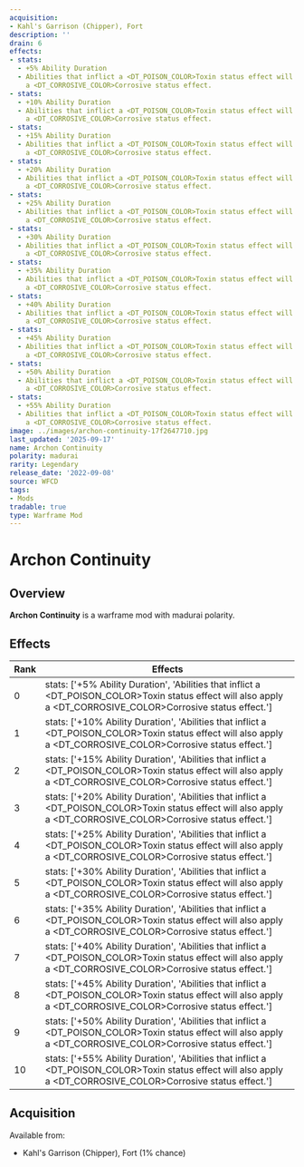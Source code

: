 ```yaml
---
acquisition:
- Kahl's Garrison (Chipper), Fort
description: ''
drain: 6
effects:
- stats:
  - +5% Ability Duration
  - Abilities that inflict a <DT_POISON_COLOR>Toxin status effect will also apply
    a <DT_CORROSIVE_COLOR>Corrosive status effect.
- stats:
  - +10% Ability Duration
  - Abilities that inflict a <DT_POISON_COLOR>Toxin status effect will also apply
    a <DT_CORROSIVE_COLOR>Corrosive status effect.
- stats:
  - +15% Ability Duration
  - Abilities that inflict a <DT_POISON_COLOR>Toxin status effect will also apply
    a <DT_CORROSIVE_COLOR>Corrosive status effect.
- stats:
  - +20% Ability Duration
  - Abilities that inflict a <DT_POISON_COLOR>Toxin status effect will also apply
    a <DT_CORROSIVE_COLOR>Corrosive status effect.
- stats:
  - +25% Ability Duration
  - Abilities that inflict a <DT_POISON_COLOR>Toxin status effect will also apply
    a <DT_CORROSIVE_COLOR>Corrosive status effect.
- stats:
  - +30% Ability Duration
  - Abilities that inflict a <DT_POISON_COLOR>Toxin status effect will also apply
    a <DT_CORROSIVE_COLOR>Corrosive status effect.
- stats:
  - +35% Ability Duration
  - Abilities that inflict a <DT_POISON_COLOR>Toxin status effect will also apply
    a <DT_CORROSIVE_COLOR>Corrosive status effect.
- stats:
  - +40% Ability Duration
  - Abilities that inflict a <DT_POISON_COLOR>Toxin status effect will also apply
    a <DT_CORROSIVE_COLOR>Corrosive status effect.
- stats:
  - +45% Ability Duration
  - Abilities that inflict a <DT_POISON_COLOR>Toxin status effect will also apply
    a <DT_CORROSIVE_COLOR>Corrosive status effect.
- stats:
  - +50% Ability Duration
  - Abilities that inflict a <DT_POISON_COLOR>Toxin status effect will also apply
    a <DT_CORROSIVE_COLOR>Corrosive status effect.
- stats:
  - +55% Ability Duration
  - Abilities that inflict a <DT_POISON_COLOR>Toxin status effect will also apply
    a <DT_CORROSIVE_COLOR>Corrosive status effect.
image: ../images/archon-continuity-17f2647710.jpg
last_updated: '2025-09-17'
name: Archon Continuity
polarity: madurai
rarity: Legendary
release_date: '2022-09-08'
source: WFCD
tags:
- Mods
tradable: true
type: Warframe Mod
---
```


# Archon Continuity

## Overview

**Archon Continuity** is a warframe mod with madurai polarity.

## Effects

| Rank | Effects |
|------|----------|
| 0 | stats: ['+5% Ability Duration', 'Abilities that inflict a <DT_POISON_COLOR>Toxin status effect will also apply a <DT_CORROSIVE_COLOR>Corrosive status effect.'] |
| 1 | stats: ['+10% Ability Duration', 'Abilities that inflict a <DT_POISON_COLOR>Toxin status effect will also apply a <DT_CORROSIVE_COLOR>Corrosive status effect.'] |
| 2 | stats: ['+15% Ability Duration', 'Abilities that inflict a <DT_POISON_COLOR>Toxin status effect will also apply a <DT_CORROSIVE_COLOR>Corrosive status effect.'] |
| 3 | stats: ['+20% Ability Duration', 'Abilities that inflict a <DT_POISON_COLOR>Toxin status effect will also apply a <DT_CORROSIVE_COLOR>Corrosive status effect.'] |
| 4 | stats: ['+25% Ability Duration', 'Abilities that inflict a <DT_POISON_COLOR>Toxin status effect will also apply a <DT_CORROSIVE_COLOR>Corrosive status effect.'] |
| 5 | stats: ['+30% Ability Duration', 'Abilities that inflict a <DT_POISON_COLOR>Toxin status effect will also apply a <DT_CORROSIVE_COLOR>Corrosive status effect.'] |
| 6 | stats: ['+35% Ability Duration', 'Abilities that inflict a <DT_POISON_COLOR>Toxin status effect will also apply a <DT_CORROSIVE_COLOR>Corrosive status effect.'] |
| 7 | stats: ['+40% Ability Duration', 'Abilities that inflict a <DT_POISON_COLOR>Toxin status effect will also apply a <DT_CORROSIVE_COLOR>Corrosive status effect.'] |
| 8 | stats: ['+45% Ability Duration', 'Abilities that inflict a <DT_POISON_COLOR>Toxin status effect will also apply a <DT_CORROSIVE_COLOR>Corrosive status effect.'] |
| 9 | stats: ['+50% Ability Duration', 'Abilities that inflict a <DT_POISON_COLOR>Toxin status effect will also apply a <DT_CORROSIVE_COLOR>Corrosive status effect.'] |
| 10 | stats: ['+55% Ability Duration', 'Abilities that inflict a <DT_POISON_COLOR>Toxin status effect will also apply a <DT_CORROSIVE_COLOR>Corrosive status effect.'] |

## Acquisition

Available from:
- Kahl's Garrison (Chipper), Fort (1% chance)

